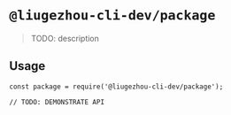 # `@liugezhou-cli-dev/package`

> TODO: description

## Usage

```
const package = require('@liugezhou-cli-dev/package');

// TODO: DEMONSTRATE API
```

